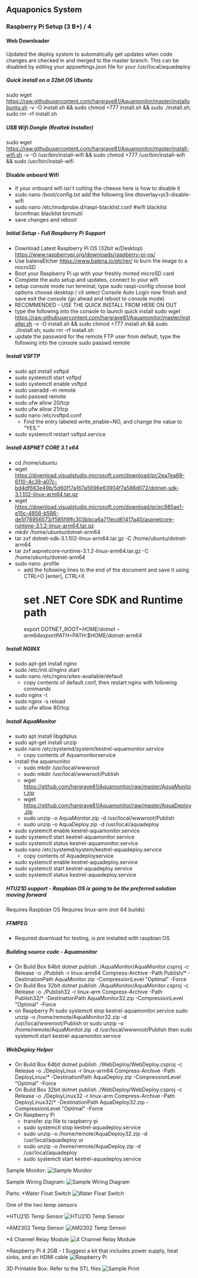 ## Aquaponics System
### Raspberry Pi Setup (3 B+) / 4

#### Web Downloader
Updated the deploy system to automatically get updates when code changes are checked in and merged to the master branch.  This can be disabled by editing your appsettings.json file for your /usr/local/aquadeploy


##### Quick install on a 32bit OS Ubuntu
sudo wget https://raw.githubusercontent.com/hargrave81/Aquamonitor/master/installubuntu.sh -v -O install.sh && sudo chmod +777 install.sh && sudo ./install.sh; sudo rm -rf install.sh

##### USB Wifi Dongle (Realtek Installer)
sudo wget https://raw.githubusercontent.com/hargrave81/Aquamonitor/master/install-wifi.sh -v -O /usr/bin/install-wifi && sudo chmod +777 /usr/bin/install-wifi && sudo /usr/bin/install-wifi

#### Disable onboard Wifi
- if your onboard wifi isn't cutting the cheese here is how to disable it
- sudo nano /boot/config.txt        add the following line
  dtoverlay=pi3-disable-wifi
- sudo nano /etc/modprobe.d/raspi-blacklist.conf
  #wifi
  blacklist brcmfmac
  blacklist brcmutil
- save changes and reboot
  

##### Initial Setup - Full Raspberry Pi Support
- Download Latest Raspberry Pi OS (32bit w/Desktop)
  https://www.raspberrypi.org/downloads/raspberry-pi-os/
- Use balenaEtcher https://www.balena.io/etcher/ to burn the image to a microSD
- Boot your Raspberry Pi up with your freshly minted microSD card
- Complete the auto setup and updates, connect to your wifi
- setup console mode
  run terminal, type sudo raspi-config
  choose boot options
  choose desktop / cli
  select Console Auto Login
  now finish and save
  exit the console (go ahead and reboot to console mode)
- RECOMMENDED - USE THE QUICK INSTALL FROM HERE ON OUT
- type the following into the console to launch quick install
    sudo wget https://raw.githubusercontent.com/hargrave81/Aquamonitor/master/installpi.sh -v -O install.sh && sudo chmod +777 install.sh && sudo ./install.sh; sudo rm -rf install.sh
- update the password for the remote FTP user from default, type the following into the console
    sudo passwd remote

##### Install VSFTP
- sudo apt install vsftpd
- sudo systemctl start vsftpd
- sudo systemctl enable vsftpd
- sudo useradd –m remote
- sudo passwd remote
- sudo ufw allow 20/tcp
- sudo ufw allow 21/tcp
- sudo nano /etc/vsftpd.conf
  - Find the entry labeled write_enable=NO, and change the value to “YES.”
- sudo systemctl restart vsftpd.service 

##### Install ASPNET CORE 3.1 x64
- cd /home/ubuntu
- wget https://download.visualstudio.microsoft.com/download/pr/2ea7ea69-6110-4c39-a07c-bd4df663e49b/5d60f17a167a5696e63904f7a586d072/dotnet-sdk-3.1.102-linux-arm64.tar.gz
- wget https://download.visualstudio.microsoft.com/download/pr/ec985ae1-e15c-4858-b586-de5f78956573/f585f8ffc303bbca6a711ecd61417a40/aspnetcore-runtime-3.1.2-linux-arm64.tar.gz
- mkdir /home/ubuntu/dotnet-arm64
- tar zxf dotnet-sdk-3.1.102-linux-arm64.tar.gz -C /home/ubuntu/dotnet-arm64
- tar zxf aspnetcore-runtime-3.1.2-linux-arm64.tar.gz -C /home/ubuntu/dotnet-arm64
- sudo nano .profile
  - add the following lines to the end of the document and save it using CTRL+O [enter], CTRL+X
    # set .NET Core SDK and Runtime path
    export DOTNET_ROOT=$HOME/dotnet-arm64
    export PATH=$PATH:$HOME/dotnet-arm64

##### Install NGINX
- sudo apt-get install nginx
- sudo /etc/init.d/nginx start
- sudo nano /etc/nginx/sites-available/default
  - copy contents of default.conf, then restart nginx with following commands
- sudo nginx -t
- sudo nginx -s reload
- sudo ufw allow 80/tcp

##### Install AquaMonitor
- sudo apt install libgdiplus
- sudo apt-get install unzip
- sudo nano /etc/systemd/system/kestrel-aquamonitor.service
  - copy contents of Aquamonitorservice
- install the aquamonitor
  - sudo mkdir /usr/local/wwwroot
  - sudo mkdir /usr/local/wwwroot/Publish
  - wget https://github.com/hargrave81/Aquamonitor/raw/master/AquaMonitor.zip
  - wget https://github.com/hargrave81/Aquamonitor/raw/master/AquaDeploy.zip
  - sudo unzip -o AquaMonitor.zip -d /usr/local/wwwroot/Publish
  - sudo unzip -o AquaDeploy.zip -d /usr/local/aquadeploy
- sudo systemctl enable kestrel-aquamonitor.service
- sudo systemctl start kestrel-aquamonitor.service
- sudo systemctl status kestrel-aquamonitor.service
- sudo nano /etc/systemd/system/kestrel-aquadeploy.service
  - copy contents of Aquadeployservice
- sudo systemctl enable kestrel-aquadeploy.service
- sudo systemctl start kestrel-aquadeploy.service
- sudo systemctl status kestrel-aquadeploy.service


##### HTU21D support - Raspbian OS is going to be the preferred solution moving forward
Requires Raspbian OS
Requires linux-arm (not 64 builds)


##### FFMPEG
- Required download for testing, is pre installed with raspbian OS

##### Building source code - Aquamonitor
- On Build Box 64bit
dotnet publish ./AquaMonitor/AquaMonitor.csproj -c Release -o ./Publish -r linux-arm64
Compress-Archive -Path Publish/* -DestinationPath AquaMonitor.zip -CompressionLevel "Optimal" -Force
- On Build Box 32bit 
dotnet publish ./AquaMonitor/AquaMonitor.csproj -c Release -o ./Publish32 -r linux-arm
Compress-Archive -Path Publish32/* -DestinationPath AquaMonitor32.zip -CompressionLevel "Optimal" -Force
- on Raspberry Pi
sudo systemctl stop kestrel-aquamonitor.service
sudo unzip -o /home/remote/AquaMonitor32.zip -d /usr/local/wwwroot/Publish
or
sudo unzip -o /home/remote/AquaMonitor.zip -d /usr/local/wwwroot/Publish
then
sudo systemctl start kestrel-aquamonitor.service

##### WebDeploy Helper
- On Build Box 64bit
dotnet publish ./WebDeploy/WebDeploy.csproj -c Release -o ./DeployLinux -r linux-arm64
Compress-Archive -Path DeployLinux/* -DestinationPath AquaDeploy.zip -CompressionLevel "Optimal" -Force
- On Build Box 32bit 
dotnet publish ./WebDeploy/WebDeploy.csproj -c Release -o ./DeployLinux32 -r linux-arm
Compress-Archive -Path DeployLinux32/* -DestinationPath AquaDeploy32.zip -CompressionLevel "Optimal" -Force
- On Raspberry Pi
  - transfer zip file to raspberry pi  
  - sudo systemctl stop kestrel-aquadeploy.service
  - sudo unzip -o /home/remote/AquaDeploy32.zip -d /usr/local/aquadeploy
  or
  - sudo unzip -o /home/remote/AquaDeploy.zip -d /usr/local/aquadeploy
  - sudo systemctl start kestrel-aquadeploy.service    

Sample Monitor:
![Sample Monitor](AquaMonitor.jpg)


Sample Wiring Diagram:
![Sample Wiring Diagram](SampleLayout.png)

Parts:
*Water Float Switch
![Water Float Switch](WaterFloatSwitch.jpg)

One of the two temp sensors

*HTU21D Temp Sensor
![HTU21D Temp Sensor](HTU21D.jpg)

*AM2302 Temp Sensor
![AM2302 Temp Sensor](AM2302.jpg)

*4 Channel Relay Module
![4 Channel Relay Module](RelayBoard.jpg)

*Raspberry Pi 4 2GB - I Suggest a kit that includes power supply, heat sinks, and an HDMI cable
![Raspberry Pi](RaspberryPi4.jpg)

3D Printable Box: Refer to the STL files
![Sample Print](3DBox.jpg)
